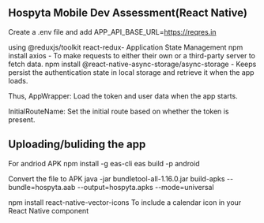 ## Hospyta Mobile Dev Assessment(React Native)

Create a .env file and add
APP_API_BASE_URL=https://reqres.in

using 
    @reduxjs/toolkit react-redux- Application State Management
    npm install axios - To make requests to either their own or a third-party server to fetch data.
    npm install @react-native-async-storage/async-storage - Keeps persist the authentication state in local storage and retrieve it when the app loads.

Thus, AppWrapper: Load the token and user data when the app starts.

InitialRouteName: Set the initial route based on whether the token is present.

## Uploading/buliding the app
For andriod APK
    npm install -g eas-cli
    eas build -p android

Convert the file to APK
java -jar bundletool-all-1.16.0.jar build-apks --bundle=hospyta.aab --output=hospyta.apks --mode=universal


npm install react-native-vector-icons
To include a calendar icon in your React Native component
